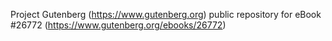Project Gutenberg (https://www.gutenberg.org) public repository for eBook #26772 (https://www.gutenberg.org/ebooks/26772)
